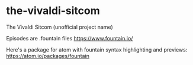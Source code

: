# the-vivaldi-sitcom
The Vivaldi Sitcom (unofficial project name)

Episodes are .fountain files
https://www.fountain.io/

Here's a package for atom with fountain syntax highlighting and previews:
https://atom.io/packages/fountain
